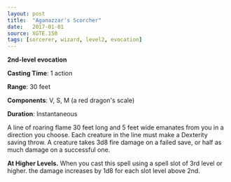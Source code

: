 ```yaml
---
layout: post
title:  "Aganazzar's Scorcher"
date:   2017-01-01
source: XGTE.150
tags: [sorcerer, wizard, level2, evocation]
---
```


**2nd-level evocation**

**Casting Time**: 1 action

**Range**: 30 feet

**Components**: V, S, M (a red dragon's scale)

**Duration**: Instantaneous

A line of roaring flame 30 feet long and 5 feet wide emanates from you in a direction you choose. Each creature in the line must make a Dexterity saving throw. A creature takes 3d8 fire damage on a failed save, or half as much damage on a successful one. 

**At Higher Levels.** When you cast this spell using a spell slot of 3rd level or higher. the damage increases by 1d8 for each slot level above 2nd.
